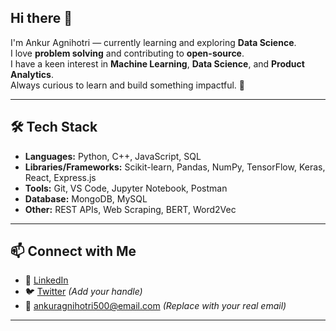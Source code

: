 ## Hi there 👋

I'm Ankur Agnihotri — currently learning and exploring **Data Science**.  
I love **problem solving** and contributing to **open-source**.  
I have a keen interest in **Machine Learning**, **Data Science**, and **Product Analytics**.  
Always curious to learn and build something impactful. 🚀

---

## 🛠 Tech Stack

- **Languages:** Python, C++, JavaScript, SQL  
- **Libraries/Frameworks:** Scikit-learn, Pandas, NumPy, TensorFlow, Keras, React, Express.js  
- **Tools:** Git, VS Code, Jupyter Notebook, Postman  
- **Database:** MongoDB, MySQL  
- **Other:** REST APIs, Web Scraping, BERT, Word2Vec

---

## 📫 Connect with Me

- 💼 [LinkedIn](https://www.linkedin.com/in/ankur-agnihotri-2a0326224/)
- 🐦 [Twitter](https://x.com/AnkurAg13743382) *(Add your handle)*
- 📧 ankuragnihotri500@email.com *(Replace with your real email)*

---

<!--
**AnkurAgnihotri100/AnkurAgnihotri100** is a ✨ _special_ ✨ repository because its `README.md` (this file) appears on your GitHub profile.

Here are some ideas to get you started:

- 🔭 I’m currently working on ...
- 🌱 I’m currently learning ...
- 👯 I’m looking to collaborate on ...
- 🤔 I’m looking for help with ...
- 💬 Ask me about ...
- 📫 How to reach me: ...
- 😄 Pronouns: ...
- ⚡ Fun fact: ...
-->

